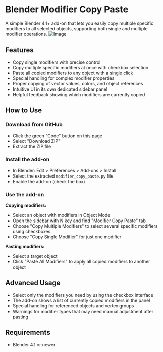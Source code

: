# Blender Modifier Copy Paste

A simple Blender 4.1+ add-on that lets you easily copy multiple specific modifiers to all selected objects, supporting both single and multiple modifier operations.
![Image](https://github.com/user-attachments/assets/d811f0d8-ff34-4847-82a6-7eb7edaf3ff5)

## Features

- Copy single modifiers with precise control
- Copy multiple specific modifiers at once with checkbox selection
- Paste all copied modifiers to any object with a single click
- Special handling for complex modifier properties
- Proper copying of vector values, colors, and object references
- Intuitive UI in its own dedicated sidebar panel
- Helpful feedback showing which modifiers are currently copied

## How to Use

### Download from GitHub

- Click the green "Code" button on this page
- Select "Download ZIP"
- Extract the ZIP file

### Install the add-on

- In Blender: Edit > Preferences > Add-ons > Install
- Select the extracted `modifier_copy_paste.py` file
- Enable the add-on (check the box)

### Use the add-on

**Copying modifiers:**
- Select an object with modifiers in Object Mode
- Open the sidebar with N key and find "Modifier Copy Paste" tab
- Choose "Copy Multiple Modifiers" to select several specific modifiers using checkboxes
- Choose "Copy Single Modifier" for just one modifier

**Pasting modifiers:**
- Select a target object
- Click "Paste All Modifiers" to apply all copied modifiers to another object

## Advanced Usage

- Select only the modifiers you need by using the checkbox interface
- The add-on shows a list of currently copied modifiers in the panel
- Special handling for referenced objects and vertex groups
- Warnings for modifier types that may need manual adjustment after pasting

## Requirements

- Blender 4.1 or newer
